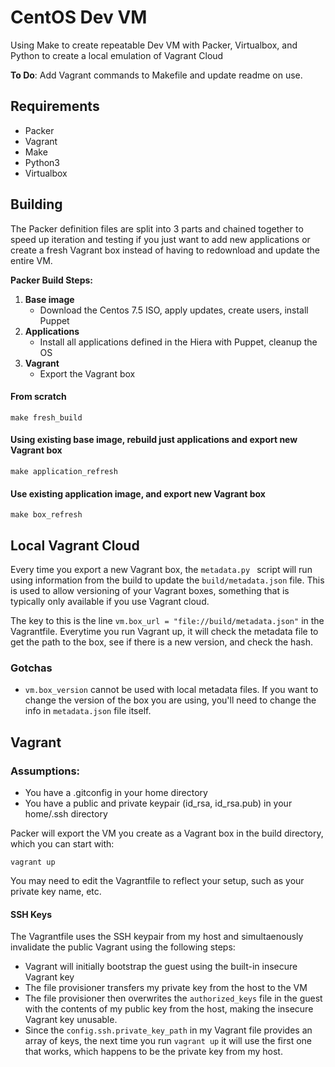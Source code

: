 # CentOS Dev VM
Using Make to create repeatable Dev VM with Packer, Virtualbox, and Python to create a local emulation of Vagrant Cloud

**To Do**:
Add Vagrant commands to Makefile and update readme on use.

## Requirements
* Packer
* Vagrant
* Make
* Python3
* Virtualbox

## Building
The Packer definition files are split into 3 parts and chained together to speed up iteration and testing if you just want to add new applications or create a fresh Vagrant box instead of having to redownload and update the entire VM.

**Packer Build Steps:**

1. **Base image** 
   - Download the Centos 7.5 ISO, apply updates, create users, install Puppet
2. **Applications** 
   - Install all applications defined in the Hiera with Puppet, cleanup the OS
3. **Vagrant**
   - Export the Vagrant box

#### From scratch
```
make fresh_build
```

#### Using existing base image, rebuild just applications and export new Vagrant box
```
make application_refresh
```

#### Use existing application image, and export new Vagrant box
```
make box_refresh
```

## Local Vagrant Cloud
Every time you export a new Vagrant box, the `metadata.py ` script will run using information from the build to update the `build/metadata.json` file. This is used to allow versioning of your Vagrant boxes, something that is typically only available if you use Vagrant cloud.

The key to this is the line `vm.box_url = "file://build/metadata.json"` in the Vagrantfile. Everytime you run Vagrant up, it will check the metadata file to get the path to the box, see if there is a new version, and check the hash.

### Gotchas
* `vm.box_version` cannot be used with local metadata files.  If you want to change the version of the box you are using, you'll need to change the info in `metadata.json` file itself.

## Vagrant
### Assumptions:
* You have a .gitconfig in your home directory
* You have a public and private keypair (id_rsa, id_rsa.pub) in your home/.ssh directory

Packer will export the VM you create as a Vagrant box in the build directory, which you can start with:
```
vagrant up
```

You may need to edit the Vagrantfile to reflect your setup, such as your private key name, etc.

#### SSH Keys
The Vagrantfile uses the SSH keypair from my host and simultaenously invalidate the public Vagrant using the following steps:

* Vagrant will initially bootstrap the guest using the built-in insecure Vagrant key
* The file provisioner transfers my private key from the host to the VM
* The file provisioner then overwrites the `authorized_keys` file in the guest with the contents of my public key from the host, making the insecure Vagrant key unusable.
* Since the `config.ssh.private_key_path` in my Vagrant file provides an array of keys, the next time you run `vagrant up` it will use the first one that works, which happens to be the private key from my host.
